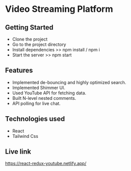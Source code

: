 # Video Streaming Platform

## Getting Started
- Clone the project
- Go to the project directory
- Install dependencies >> npm install / npm i
- Start the server >> npm start

## Features
- Implemented de-bouncing and highly optimized search.
- Implemented Shimmer UI.
- Used YouTube API for fetching data.
- Built N-level nested comments.
- API polling for live chat.

## Technologies used
- React
- Tailwind Css

## Live link
https://react-redux-youtube.netlify.app/
